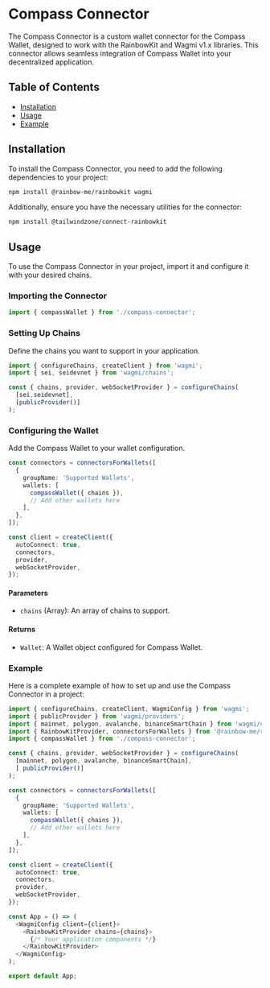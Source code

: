 
# Compass Connector

The Compass Connector is a custom wallet connector for the Compass Wallet, designed to work with the RainbowKit and Wagmi v1.x libraries. This connector allows seamless integration of Compass Wallet into your decentralized application.

## Table of Contents

- [Installation](#installation)
- [Usage](#usage)
- [Example](#example)


## Installation

To install the Compass Connector, you need to add the following dependencies to your project:

```bash
npm install @rainbow-me/rainbowkit wagmi
```

Additionally, ensure you have the necessary utilities for the connector:

```bash
npm install @tailwindzone/connect-rainbowkit
```

## Usage

To use the Compass Connector in your project, import it and configure it with your desired chains.

### Importing the Connector

```typescript
import { compassWallet } from './compass-connector';
```

### Setting Up Chains

Define the chains you want to support in your application.

```typescript
import { configureChains, createClient } from 'wagmi';
import { sei, seidevnet } from 'wagmi/chains';

const { chains, provider, webSocketProvider } = configureChains(
  [sei,seidevnet],
  [publicProvider()]
);
```

### Configuring the Wallet

Add the Compass Wallet to your wallet configuration.

```typescript
const connectors = connectorsForWallets([
  {
    groupName: 'Supported Wallets',
    wallets: [
      compassWallet({ chains }),
      // Add other wallets here
    ],
  },
]);

const client = createClient({
  autoConnect: true,
  connectors,
  provider,
  webSocketProvider,
});
```

#### Parameters

- `chains` (Array): An array of chains to support.

#### Returns

- `Wallet`: A Wallet object configured for Compass Wallet.

### Example

Here is a complete example of how to set up and use the Compass Connector in a project:

```typescript
import { configureChains, createClient, WagmiConfig } from 'wagmi';
import { publicProvider } from 'wagmi/providers';
import { mainnet, polygon, avalanche, binanceSmartChain } from 'wagmi/chains';
import { RainbowKitProvider, connectorsForWallets } from '@rainbow-me/rainbowkit';
import { compassWallet } from './compass-connector';

const { chains, provider, webSocketProvider } = configureChains(
  [mainnet, polygon, avalanche, binanceSmartChain],
  [ publicProvider()]
);

const connectors = connectorsForWallets([
  {
    groupName: 'Supported Wallets',
    wallets: [
      compassWallet({ chains }),
      // Add other wallets here
    ],
  },
]);

const client = createClient({
  autoConnect: true,
  connectors,
  provider,
  webSocketProvider,
});

const App = () => (
  <WagmiConfig client={client}>
    <RainbowKitProvider chains={chains}>
      {/* Your application components */}
    </RainbowKitProvider>
  </WagmiConfig>
);

export default App;
```

